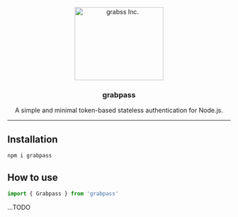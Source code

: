 <p align="center">
  <a href="https://www.grabss.co.jp/">
    <img src="https://www.grabss.co.jp/wp-content/themes/grabss-theme02/dist/images/logomark-grabss.svg" alt="grabss Inc." width="200" height="165">
  </a>
</p>

<h3 align="center">grabpass</h3>

<p align="center">
  A simple and minimal token-based stateless authentication for Node.js.
</p>

---

## Installation

```console
npm i grabpass
```

## How to use

```ts
import { Grabpass } from 'grabpass'
```

...TODO
